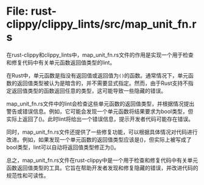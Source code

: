 # File: rust-clippy/clippy_lints/src/map_unit_fn.rs

在rust-clippy和clippy_lints中，map_unit_fn.rs文件的作用是实现一个用于检查和修复代码中有关单元函数返回值类型的lint。

在Rust中，单元函数是指没有返回值或返回值为`()`的函数。通常情况下，单元函数的返回值类型被认为是暗含的，并不需要显式指定。然而，由于Rust支持不指定返回值类型的函数返回任意的类型，这可能导致一些隐藏的错误。

map_unit_fn.rs文件中的lint会检查这些单元函数的返回值类型，并根据情况提出警告或错误信息。例如，它可能会发现一个单元函数将结果要求为bool类型，但实际上返回了()。此时lint将给出一个错误信息，提示开发者代码可能存在错误。

同时，map_unit_fn.rs文件还提供了一些修复功能，可以根据具体情况对代码进行改进。例如，如果发现一个单元函数的返回值类型应该是()，但实际上被写成了bool类型，lint可以自动将返回值类型修正为()。

总之，map_unit_fn.rs文件在rust-clippy中是一个用于检查和修复代码中有关单元函数返回值类型的工具。它旨在帮助开发者发现和修复隐藏的错误，并改进代码的规范性和可读性。

